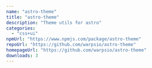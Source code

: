 ```yaml
---
name: "astro-theme"
title: "astro-theme"
description: "Theme utils for astro"
categories:
  - "css+ui"
npmUrl: "https://www.npmjs.com/package/astro-theme"
repoUrl: "https://github.com/warpsio/astro-theme"
homepageUrl: "https://github.com/warpsio/astro-theme"
downloads: 3
---
```

